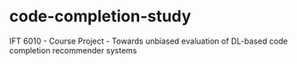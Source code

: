 # code-completion-study
IFT 6010 - Course Project - Towards unbiased evaluation of DL-based code completion recommender systems
